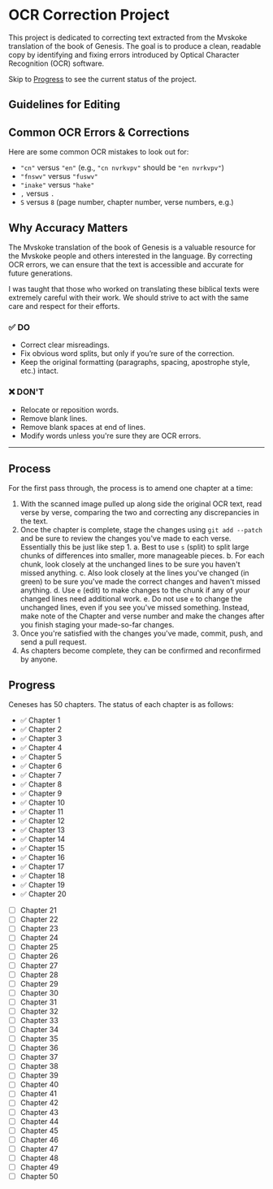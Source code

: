 # OCR Correction Project

This project is dedicated to correcting text extracted from the Mvskoke translation of the book of Genesis. The goal is to produce a clean, readable copy by identifying and fixing errors introduced by Optical Character Recognition (OCR) software.

Skip to [Progress](#progress) to see the current status of the project.

## Guidelines for Editing

## Common OCR Errors & Corrections

Here are some common OCR mistakes to look out for:

- `"cn"` versus `"en"` (e.g., `"cn nvrkvpv"` should be `"en nvrkvpv"`)
- `"fnswv"` versus `"fuswv"`
- `"inake"` versus `"hake"`
- `,` versus `.`
- `S` versus `8` (page number, chapter number, verse numbers, e.g.)

## Why Accuracy Matters

The Mvskoke translation of the book of Genesis is a valuable resource for the Mvskoke people and others interested in the language. By correcting OCR errors, we can ensure that the text is accessible and accurate for future generations.

I was taught that those who worked on translating these biblical texts were extremely careful with their work. We should strive to act with the same care and respect for their efforts.

### ✅ DO
- Correct clear misreadings.
- Fix obvious word splits, but only if you’re sure of the correction.
- Keep the original formatting (paragraphs, spacing, apostrophe style, etc.) intact.

### ❌ DON'T
- Relocate or reposition words.
- Remove blank lines.
- Remove blank spaces at end of lines.
- Modify words unless you're sure they are OCR errors.

---

## Process

For the first pass through, the process is to amend one chapter at a time:

1. With the scanned image pulled up along side the original OCR text, read
   verse by verse, comparing the two and correcting any discrepancies in the
   text.
2. Once the chapter is complete, stage the changes using `git add --patch` and
   be sure to review the changes you've made to each verse. Essentially this
   be just like step 1.
      a. Best to use `s` (split) to split large chunks of differences into
         smaller, more manageable pieces.
      b. For each chunk, look closely at the unchanged lines to be sure you
         haven't missed anything.
      c. Also look closely at the lines you've changed (in green) to be sure
         you've made the correct changes and haven't missed anything.
      d. Use `e` (edit) to make changes to the chunk if any of your changed lines
         need additional work.
      e. Do not use `e` to change the unchanged lines, even if you see you've
         missed something. Instead, make note of the Chapter and verse number
         and make the changes after you finish staging your made-so-far changes.
3. Once you're satisfied with the changes you've made, commit, push, and send
   a pull request.
4. As chapters become complete, they can be confirmed and reconfirmed by anyone.

## Progress

Ceneses has 50 chapters. The status of each chapter is as follows:

- ✅ Chapter 1
- ✅ Chapter 2
- ✅ Chapter 3
- ✅ Chapter 4
- ✅ Chapter 5
- ✅ Chapter 6
- ✅ Chapter 7
- ✅ Chapter 8
- ✅ Chapter 9
- ✅ Chapter 10
- ✅ Chapter 11
- ✅ Chapter 12
- ✅ Chapter 13
- ✅ Chapter 14
- ✅ Chapter 15
- ✅ Chapter 16
- ✅ Chapter 17
- ✅ Chapter 18
- ✅ Chapter 19
- ✅ Chapter 20
- [ ] Chapter 21
- [ ] Chapter 22
- [ ] Chapter 23
- [ ] Chapter 24
- [ ] Chapter 25
- [ ] Chapter 26
- [ ] Chapter 27
- [ ] Chapter 28
- [ ] Chapter 29
- [ ] Chapter 30
- [ ] Chapter 31
- [ ] Chapter 32
- [ ] Chapter 33
- [ ] Chapter 34
- [ ] Chapter 35
- [ ] Chapter 36
- [ ] Chapter 37
- [ ] Chapter 38
- [ ] Chapter 39
- [ ] Chapter 40
- [ ] Chapter 41
- [ ] Chapter 42
- [ ] Chapter 43
- [ ] Chapter 44
- [ ] Chapter 45
- [ ] Chapter 46
- [ ] Chapter 47
- [ ] Chapter 48
- [ ] Chapter 49
- [ ] Chapter 50
